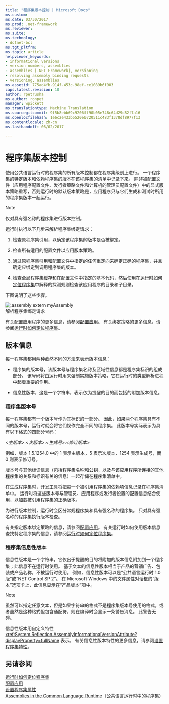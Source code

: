```yaml
---
title: "程序集版本控制 | Microsoft Docs"
ms.custom: 
ms.date: 03/30/2017
ms.prod: .net-framework
ms.reviewer: 
ms.suite: 
ms.technology:
- dotnet-bcl
ms.tgt_pltfrm: 
ms.topic: article
helpviewer_keywords:
- informational versions
- version numbers, assemblies
- assemblies [.NET Framework], versioning
- resolving assembly binding requests
- versioning, assemblies
ms.assetid: 775ad4fb-914f-453c-98ef-ce1089b6f903
caps.latest.revision: 10
author: rpetrusha
ms.author: ronpet
manager: wpickett
ms.translationtype: Machine Translation
ms.sourcegitcommit: 9f5b8ebb69c9206ff90b05e748c64d29d82f7a16
ms.openlocfilehash: 1e6c2e433b5520e0720511c483f1378df8977f13
ms.contentlocale: zh-cn
ms.lasthandoff: 06/02/2017

---
```

# <a name="assembly-versioning"></a>程序集版本控制
使用公共语言运行时的程序集的所有版本控制都在程序集级别上进行。 一个程序集的特定版本和依赖程序集的版本在该程序集的清单中记录下来。 除非被配置文件（应用程序配置文件、发行者策略文件和计算机的管理员配置文件）中的显式版本策略重写，否则运行时的默认版本策略是，应用程序只与它们生成和测试时所用的程序集版本一起运行。  
  
> [!NOTE]
>  仅对具有强名称的程序集进行版本控制。  
  
 运行时执行以下几步来解析程序集绑定请求：  
  
1.  检查原程序集引用，以确定该程序集的版本是否被绑定。  
  
2.  检查所有适用的配置文件以应用版本策略。  
  
3.  通过原程序集引用和配置文件中指定的任何重定向来确定正确的程序集，并且确定应绑定到调用程序集的版本。  
  
4.  检查全局程序集缓存和在配置文件中指定的基本代码，然后使用在[运行时如何定位程序集](../../../docs/framework/deployment/how-the-runtime-locates-assemblies.md)中解释的探测规则检查该应用程序的目录和子目录。  
  
 下图说明了这些步骤。  
  
 ![.assembly extern myAssembly](../../../docs/framework/app-domains/media/versioningover.gif "versioningover")  
解析程序集绑定请求  
  
 有关配置应用程序的更多信息，请参阅[配置应用](../../../docs/framework/configure-apps/index.md)。 有关绑定策略的更多信息，请参阅[运行时如何定位程序集](../../../docs/framework/deployment/how-the-runtime-locates-assemblies.md)。  
  
## <a name="version-information"></a>版本信息  
 每一程序集都用两种截然不同的方法来表示版本信息：  
  
-   程序集的版本号，该版本号与程序集名称及区域性信息都是程序集标识的组成部分。 该号码将由运行时用来强制实施版本策略，它在运行时的类型解析进程中起着重要的作用。  
  
-   信息性版本，这是一个字符串，表示仅为提醒的目的而包括的附加版本信息。  
  
### <a name="assembly-version-number"></a>程序集版本号  
 每一程序集都有一个版本号作为其标识的一部分。 因此，如果两个程序集具有不同的版本号，运行时就会将它们视作完全不同的程序集。 此版本号实际表示为具有以下格式的四部分号码：  
  
 \<*主版本*>.\<*次版本*>.\<*生成号*>.\<*修订版本*>  
  
 例如，版本 1.5.1254.0 中的 1 表示主版本，5 表示次版本，1254 表示生成号，而 0 则表示修订号。  
  
 版本号与其他标识信息（包括程序集名称和公钥，以及与该应用程序所连接的其他程序集的关系和标识有关的信息）一起存储在程序集清单中。  
  
 在生成程序集时，开发工具将把每一个被引用程序集的依赖项信息记录在程序集清单中。 运行时将这些版本号与管理员、应用程序或发行者设置的配置信息结合使用，以加载被引用程序集的正确版本。  
  
 为进行版本控制，运行时会区分常规程序集和具有强名称的程序集。 只对具有强名称的程序集执行版本检查。  
  
 有关指定版本绑定策略的信息，请参阅[配置应用](../../../docs/framework/configure-apps/index.md)。 有关运行时如何使用版本信息查找特定程序集的信息，请参阅[运行时如何定位程序集](../../../docs/framework/deployment/how-the-runtime-locates-assemblies.md)。  
  
### <a name="assembly-informational-version"></a>程序集信息性版本  
 信息性版本是一个字符串，它仅出于提醒的目的将附加的版本信息附加到一个程序集；此信息不在运行时使用。 基于文本的信息性版本相当于产品的营销广告、包装或产品名称，不被运行时使用。 例如，信息性版本可以是“公共语言运行时 1.0 版”或“NET Control SP 2”。 在 Microsoft Windows 中的文件属性对话框的“版本”选项卡上，此信息显示在“产品版本”项中。  
  
> [!NOTE]
>  虽然可以指定任意文本，但是如果字符串的格式不是程序集版本号使用的格式，或者虽然是这种格式但包含通配符，则在编译时会显示一条警告消息。 此警告无碍。  
  
 信息性版本用自定义特性 <xref:System.Reflection.AssemblyInformationalVersionAttribute?displayProperty=fullName> 表示。 有关信息性版本特性的更多信息，请参阅[设置程序集特性](../../../docs/framework/app-domains/set-assembly-attributes.md)。  
  
## <a name="see-also"></a>另请参阅  
 [运行时如何定位程序集](../../../docs/framework/deployment/how-the-runtime-locates-assemblies.md)   
 [配置应用](../../../docs/framework/configure-apps/index.md)   
 [设置程序集属性](../../../docs/framework/app-domains/set-assembly-attributes.md)   
 [Assemblies in the Common Language Runtime](../../../docs/framework/app-domains/assemblies-in-the-common-language-runtime.md)（公共语言运行时中的程序集）
